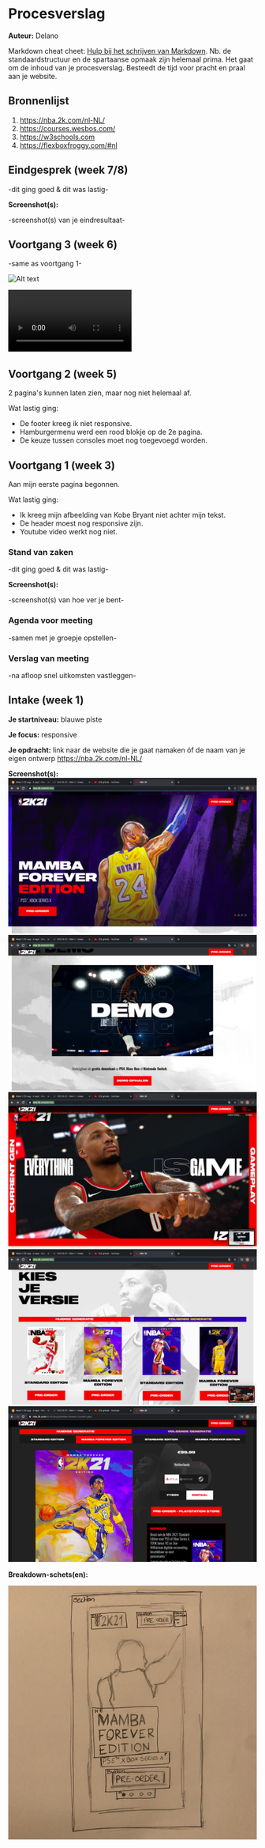 # Procesverslag
**Auteur:** Delano

Markdown cheat cheet: [Hulp bij het schrijven van Markdown](https://github.com/adam-p/markdown-here/wiki/Markdown-Cheatsheet). Nb. de standaardstructuur en de spartaanse opmaak zijn helemaal prima. Het gaat om de inhoud van je procesverslag. Besteedt de tijd voor pracht en praal aan je website.



## Bronnenlijst
1. https://nba.2k.com/nl-NL/
2. https://courses.wesbos.com/
3. https://w3schools.com
4. https://flexboxfroggy.com/#nl



## Eindgesprek (week 7/8)

-dit ging goed & dit was lastig-

**Screenshot(s):**

-screenshot(s) van je eindresultaat-



## Voortgang 3 (week 6)
-same as voortgang 1-

![Alt text](images/Schermopname_Voortgang3.gif)

<video controls width="250">
    <source src="images/Schermopname_Voortgang3.mp4" type="video/mp4">
</video>


## Voortgang 2 (week 5)
2 pagina's kunnen laten zien, maar nog niet helemaal af. 

Wat lastig ging:

- De footer kreeg ik niet responsive.
- Hamburgermenu werd een rood blokje op de 2e pagina.
- De keuze tussen consoles moet nog toegevoegd worden.



## Voortgang 1 (week 3)
Aan mijn eerste pagina begonnen. 

Wat lastig ging:

- Ik kreeg mijn afbeelding van Kobe Bryant niet achter mijn tekst.
- De header moest nog responsive zijn.
- Youtube video werkt nog niet.



### Stand van zaken

-dit ging goed & dit was lastig-

**Screenshot(s):**

-screenshot(s) van hoe ver je bent-

### Agenda voor meeting

-samen met je groepje opstellen-

### Verslag van meeting

-na afloop snel uitkomsten vastleggen-



## Intake (week 1)

**Je startniveau:** blauwe piste

**Je focus:** responsive

**Je opdracht:** link naar de website die je gaat namaken óf de naam van je eigen ontwerp 
https://nba.2k.com/nl-NL/

**Screenshot(s):**
![Afbeelding1](images/Afbeelding1.png)
![Afbeelding2](images/Afbeelding2.png)
![Afbeelding3](images/Afbeelding3.png)
![Afbeelding4](images/Afbeelding4.png)
![Afbeelding5](images/Afbeelding5.png)


**Breakdown-schets(en):**

![Breakdown schets](images/Breakdown.jpg) 
